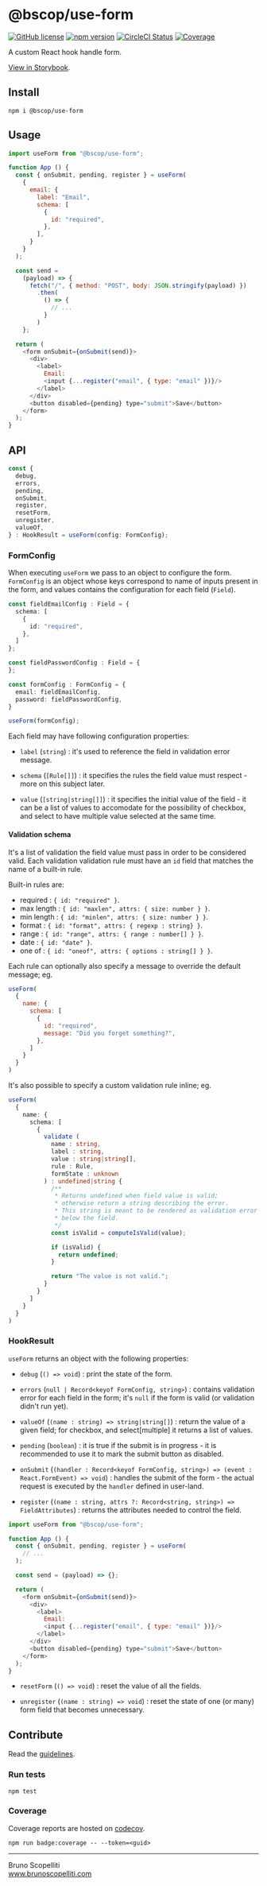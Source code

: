 # @bscop/use-form

[![GitHub license](https://img.shields.io/badge/license-MIT-blue.svg)](https://github.com/brunoscopelliti/@bscop/use-form/blob/main/LICENSE)
[![npm version](https://img.shields.io/npm/v/@bscop/use-form.svg?style=flat)](https://www.npmjs.com/package/@bscop/use-form)
[![CircleCI Status](https://circleci.com/gh/brunoscopelliti/@bscop/use-form.svg?style=shield&circle-token=:circle-token)](https://circleci.com/gh/brunoscopelliti/@bscop/use-form)
[![Coverage](https://img.shields.io/codecov/c/github/brunoscopelliti/@bscop/use-form)](https://app.codecov.io/gh/brunoscopelliti/@bscop/use-form/)

A custom React hook handle form.

[View in Storybook](https://brunoscopelliti.github.io/use-form).

## Install

```
npm i @bscop/use-form
```

## Usage

```js
import useForm from "@bscop/use-form";

function App () {
  const { onSubmit, pending, register } = useForm(
    {
      email: {
        label: "Email",
        schema: [
          {
            id: "required",
          },
        ],
      }
    }
  );

  const send = 
    (payload) => {
      fetch("/", { method: "POST", body: JSON.stringify(payload) })
        .then(
          () => {
            // ...
          }
        )
    };

  return (
    <form onSubmit={onSubmit(send)}>
      <div>
        <label>
          Email:
          <input {...register("email", { type: "email" })}/>
        </label>
      </div>
      <button disabled={pending} type="submit">Save</button>
    </form>
  );
}
```

## API

```ts
const {
  debug,
  errors,
  pending,
  onSubmit,
  register,
  resetForm,
  unregister,
  valueOf,
} : HookResult = useForm(config: FormConfig);
```

### FormConfig

When executing `useForm` we pass to an object to configure the form.\
`FormConfig` is an object whose keys correspond to name of inputs present in the form, and values contains the configuration for each field (`Field`).

```ts
const fieldEmailConfig : Field = {
  schema: [
    {
      id: "required",
    },
  ]
};

const fieldPasswordConfig : Field = {
};

const formConfig : FormConfig = {
  email: fieldEmailConfig,
  password: fieldPasswordConfig,
}

useForm(formConfig);
```

Each field may have following configuration properties:

* `label` (`string`) : it's used to reference the field in validation error message.

* `schema` (`[Rule[]]`) : it specifies the rules the field value must respect - more on this subject later.

* `value` (`[string|string[]]`) : it specifies the initial value of the field - it can be a list of values to accomodate for the possibility of checkbox, and select to have multiple value selected at the same time.

#### Validation schema

It's a list of validation the field value must pass in order to be considered valid. Each validation validation rule must have an `id` field that matches the name of a built-in rule.

Built-in rules are:

* required : `{ id: "required" }`.
* max length : `{ id: "maxlen", attrs: { size: number } }`.
* min length : `{ id: "minlen", attrs: { size: number } }`.
* format : `{ id: "format", attrs: { regexp : string} }`.
* range : `{ id: "range", attrs: { range : number[] } }`.
* date : `{ id: "date" }`.
* one of : `{ id: "oneof", attrs: { options : string[] } }`.

Each rule can optionally also specify a message to override the default message; eg.

```js
useForm(
  {
    name: {
      schema: [
        {
          id: "required",
          message: "Did you forget something?",
        },
      ]
    }
  }
)
```

It's also possible to specify a custom validation rule inline; eg.

```ts
useForm(
  {
    name: {
      schema: [
        {
          validate (
            name : string,
            label : string,
            value : string|string[],
            rule : Rule,
            formState : unknown
          ) : undefined|string {
            /**
             * Returns undefined when field value is valid;
             * otherwise return a string describing the error.
             * This string is meant to be rendered as validation error
             * below the field.
             */
            const isValid = computeIsValid(value);

            if (isValid) {
              return undefined;
            }

            return "The value is not valid.";
          }
        }
      ]
    }
  }
)
```

### HookResult

`useForm` returns an object with the following properties:

* `debug` (`() => void`) : print the state of the form.

* `errors` (`null | Record<keyof FormConfig, string>`) : contains validation error for each field in the form; it's `null` if the form is valid (or validation didn't run yet).

* `valueOf` (`(name : string) => string|string[]`) : return the value of a given field; for checkbox, and select[multiple] it returns a list of values.

* `pending` (`boolean`) : it is true if the submit is in progress - it is recommended to use it to mark the submit button as disabled.

* `onSubmit` (`(handler : Record<keyof FormConfig, string>) => (event : React.FormEvent) => void`) : handles the submit of the form - the actual request is executed by the `handler` defined in user-land.

* `register` (`(name : string, attrs ?: Record<string, string>) => FieldAttributes`) : returns the attributes needed to control the field.

```js
import useForm from "@bscop/use-form";

function App () {
  const { onSubmit, pending, register } = useForm(
    // ...
  );

  const send = (payload) => {};

  return (
    <form onSubmit={onSubmit(send)}>
      <div>
        <label>
          Email:
          <input {...register("email", { type: "email" })}/>
        </label>
      </div>
      <button disabled={pending} type="submit">Save</button>
    </form>
  );
}
```

* `resetForm` (`() => void`) : reset the value of all the fields.

* `unregister` (`(name : string) => void`) : reset the state of one (or many) form field that becomes unnecessary.

## Contribute

Read the [guidelines](./CONTRIBUTING.md).

### Run tests

```
npm test
```

### Coverage

Coverage reports are hosted on [codecov](https://codecov.io/).

```
npm run badge:coverage -- --token=<guid>
```

---

Bruno Scopelliti\
www.brunoscopelliti.com
